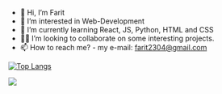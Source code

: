 - 👋 Hi, I’m Farit
- 👀 I’m interested in Web-Development
- 🌱 I’m currently learning React, JS, Python, HTML and CSS
- 🧑‍💼 I’m looking to collaborate on some interesting projects.
- 📫 How to reach me? - my e-mail: farit2304@gmail.com
<!---Для компактной версии-->
[![Top Langs](https://github-readme-stats.vercel.app/api/top-langs/?username=anuraghazra&layout=compact)](https://github.com/anuraghazra/github-readme-stats)

![](https://www.google.com/url?sa=i&url=https%3A%2F%2Fmemepedia.mirtesen.ru%2Fblog%2F43735497938%2FBelyiy-kot-kachayet-golovoy-pod-muzyiku%3Futm_referrer%3Dmirtesen.ru&psig=AOvVaw3MBkQGV7CR55vX6QGnHKVL&ust=1652557685879000&source=images&cd=vfe&ved=0CAwQjRxqFwoTCJDGy6Cf3fcCFQAAAAAdAAAAABAZ![image](https://user-images.githubusercontent.com/78896533/168380411-5b9324d9-614f-426d-a07d-316f699f9a88.png)
)
